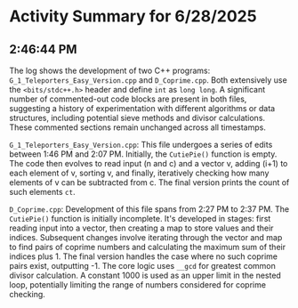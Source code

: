 # Activity Summary for 6/28/2025

## 2:46:44 PM
The log shows the development of two C++ programs: `G_1_Teleporters_Easy_Version.cpp` and `D_Coprime.cpp`.  Both extensively use the `<bits/stdc++.h>` header and define `int` as `long long`.  A significant number of commented-out code blocks are present in both files, suggesting a history of experimentation with different algorithms or data structures, including potential sieve methods and divisor calculations.  These commented sections remain unchanged across all timestamps.

`G_1_Teleporters_Easy_Version.cpp`: This file undergoes a series of edits between 1:46 PM and 2:07 PM.  Initially, the `CutiePie()` function is empty. The code then evolves to read input (n and c) and a vector v,  adding (i+1) to each element of v, sorting v, and finally, iteratively checking how many elements of v can be subtracted from c. The final version prints the count of such elements `ct`.

`D_Coprime.cpp`:  Development of this file spans from 2:27 PM to 2:37 PM. The `CutiePie()` function is initially incomplete. It's developed in stages: first reading input into a vector, then creating a map to store values and their indices.  Subsequent changes involve iterating through the vector and map to find pairs of coprime numbers and calculating the maximum sum of their indices plus 1. The final version handles the case where no such coprime pairs exist, outputting -1.  The core logic uses `__gcd` for greatest common divisor calculation.  A constant 1000 is used as an upper limit in the nested loop, potentially limiting the range of numbers considered for coprime checking.
